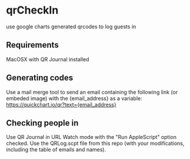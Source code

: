 # qrCheckIn
use google charts generated qrcodes to log guests in

## Requirements
MacOSX with QR Journal installed

## Generating codes
Use a mail merge tool to send an email containing the following link (or embeded image) with the {email_address} as a variable:
https://quickchart.io/qr?text={email_address}

## Checking people in
Use QR Journal in URL Watch mode with the "Run AppleScript" option checked. 
Use the QRLog.scpt file from this repo (with your modifications, including the table of emails and names). 

